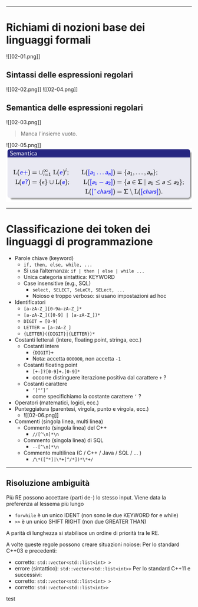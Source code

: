 ```table-of-contents
```
---

# Richiami di nozioni base dei linguaggi formali

![[02-01.png]]

## Sintassi delle espressioni regolari

![[02-02.png]]
![[02-04.png]]

## Semantica delle espressioni regolari

![[02-03.png]]
> Manca l'insieme vuoto.

![[02-05.png]]
![02-05.png](images/02-05.png)

---

# Classificazione dei token dei linguaggi di programmazione
- Parole chiave (keyword)
	- `if, then, else, while, ...`
	- Si usa l’alternanza: `if | then | else | while ...`
	- Unica categoria sintattica: KEYWORD
	- Case insensitive (e.g., SQL)
		- `select, SELECT, SeLeCt, SELect, ...`
		- Noioso e troppo verboso: si usano impostazioni ad hoc
- Identificatori
	- `[a-zA-Z_][0-9a-zA-Z_]*`
	- `[a-zA-Z_]([0-9] | [a-zA-Z_])*`
	- `DIGIT = [0-9] `
	- `LETTER = [a-zA-Z_]`
	- `{LETTER}({DIGIT}|{LETTER})*`
- Costanti letterali (intere, floating point, stringa, ecc.)
	- Costanti intere
		- `{DIGIT}+`
		- Nota: accetta `000000`, non accetta `-1`
	- Costanti floating point
		- `[+-]?[0-9]+.[0-9]*`
		- occorre distinguere iterazione positiva dal carattere `+` ?
	- Costanti carattere
		- `’[^’]’`
		- come specifichiamo la costante carattere `’` ?
- Operatori (matematici, logici, ecc.)
- Punteggiatura (parentesi, virgola, punto e virgola, ecc.)
	- ![[02-06.png]]
- Commenti (singola linea, multi linea)
	- Commento (singola linea) del C++
		- `//[^\n]*\n`
	- Commento (singola linea) di SQL
		- `--[^\n]*\n`
	- Commento multilinea (C / C++ / Java / SQL / ... )
		- `/\*([^*]|\*+[^/*])*\*+/`

---

## Risoluzione ambiguità
Più RE possono accettare (parti de-) lo stesso input.
Viene data la preferenza al lessema più lungo
- `forwhile` è un unico IDENT (non sono le due KEYWORD for e while)
- `>>` è un unico SHIFT RIGHT (non due GREATER THAN)

A parità di lunghezza si stabilisce un ordine di priorità tra le RE.

A volte queste regole possono creare situazioni noiose: 
Per lo standard C++03 e precedenti:
- corretto: `std::vector<std::list<int> >`
- errore (sintattico): `std::vector<std::list<int>>`
Per lo standard C++11 e successivi:
- corretto: `std::vector<std::list<int> >`
- corretto: `std::vector<std::list<int>>`

test